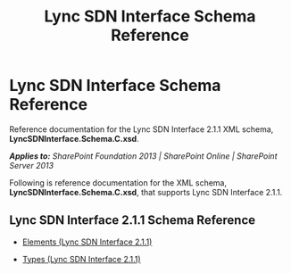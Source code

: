 ﻿---
title: Lync SDN Interface Schema Reference
TOCTitle: Lync SDN Interface Schema Reference
ms:assetid: 553e325e-d48a-4e7b-b7ac-042f87253ed8
ms:mtpsurl: https://msdn.microsoft.com/en-us/library/Dn912673(v=office.15)
ms:contentKeyID: 64126842
ms.date: 02/16/2015
mtps_version: v=office.15
---

# Lync SDN Interface Schema Reference

Reference documentation for the Lync SDN Interface 2.1.1 XML schema, **LyncSDNInterface.Schema.C.xsd**.


_**Applies to:** SharePoint Foundation 2013 | SharePoint Online | SharePoint Server 2013_

Following is reference documentation for the XML schema, **LyncSDNInterface.Schema.C.xsd**, that supports Lync SDN Interface 2.1.1.

## Lync SDN Interface 2.1.1 Schema Reference

  - [Elements (Lync SDN Interface 2.1.1)](elements-lync-sdn-interface-2-1-1.md)

  - [Types (Lync SDN Interface 2.1.1)](types-lync-sdn-interface-2-1-1.md)

